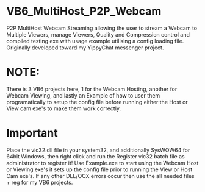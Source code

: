 # VB6_MultiHost_P2P_Webcam
P2P MultiHost Webcam Streaming allowing the user to stream a Webcam to Multiple Viewers, manage Viewers, Quality and Compression control and compiled testing exe with usage example utilising a config loading file. Originally developed toward my YippyChat messenger project.

# NOTE:
There is 3 VB6 projects here, 1 for the Webcam Hosting, another for Webcam Viewing, and lastly an Example of how to user them programatically to setup the config file before running either the Host or View cam exe's to make them work correctly.

# Important
Place the vic32.dll file in your system32, and additionally SysWOW64 for 64bit Windows, 
then right click and run the Register vic32 batch file as administrator to register it!
Use Example.exe to start using the Webcam Host or Viewing exe's 
it sets up the config file prior to running the View or Host Cam exe's.
If any other DLL/OCX errors occur then use the all needed files + reg for my VB6 projects.
